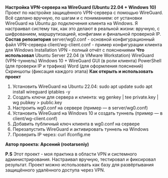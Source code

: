 **Настройка VPN-сервера на WireGuard (Ubuntu 22.04 + Windows 10)**
Проект по настройке защищённого VPN-сервера с помощью WireGuard. Всё сделано вручную, по шагам и с пониманием: от установки WireGuard на Ubuntu до подключения клиента на Windows. Я настраивал систему так, как это делают в реальной жизни: вручную, с шифрованием, маршрутизацией, конфигами и финальной проверкой IP.
**Состав репозитория**
server/wg0.conf - основной конфигурационный файл VPN-сервера
client/wg-client.conf - пример конфигурации клиента для Windows
Installation VPN - полный отчёт с пояснениями
**Что использовал**
Ubuntu Server 22.04 (в VMware Workstation)
WireGuard (VPN-туннель)
Windows 10 + WireGuard GUI (в роли клиента)
PowerShell (для проверки IP и трафика)
Word (для оформления пояснений)
Скриншоты (фиксация каждого этапа)
**Как открыть и использовать проект**
1. Установить WireGuard на Ubuntu 22.04:
   sudo apt update
   sudo apt install wireguard iptables -y
2. Создать ключи для сервера и клиента:
   wg genkey | tee private.key | wg pubkey > public.key
3. Настроить wg0.conf на сервере (пример — в server/wg0.conf)
4. Установить WireGuard на Windows 10 и создать туннель (пример — в client/wg-client.conf)
5. Добавить публичный ключ клиента в wg0.conf на сервере
6. Перезапустить WireGuard и активировать туннель на Windows
7. Проверить IP через:
   curl ifconfig.me

**Автор проекта: Арсений (rootarseniy)**

**P.S**
Этот проект - моя практика в области VPN и системного администрирования. Настраивал вручную, тестировал и фиксировал результат. Проект можно использовать как базу для развёртывания защищённого удалённого доступа через VPN.
